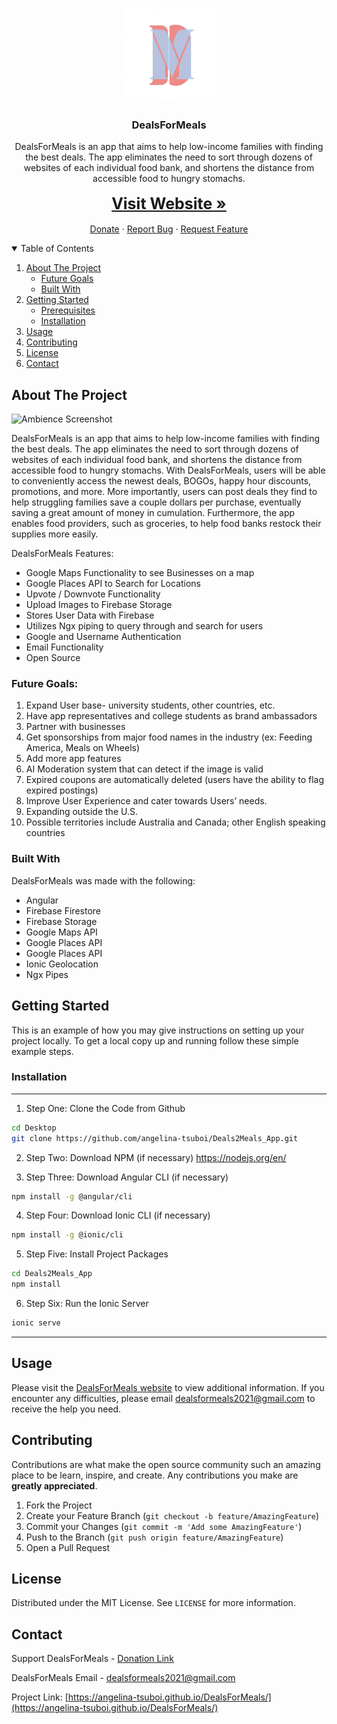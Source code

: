 <!-- PROJECT LOGO -->
<br />
<p align="center">
  <a href="https://github.com/othneildrew/Best-README-Template">
    <img src="./resources/icon.png" alt="Logo" width="150" height="150">
  </a>

  <h3 align="center">DealsForMeals</h3>

  <p align="center">
    DealsForMeals is an app that aims to help low-income families with finding the best deals. The app eliminates the need to sort through dozens of websites of each individual food bank, and shortens the distance from accessible food to hungry stomachs. 
    <br />
    <br />
    <a href="https://angelina-tsuboi.github.io/DealsForMeals/" style="font-size: 25px;"><strong>Visit Website »</strong></a>
    <br />
    <br />
    <a href="https://www.paypal.com/donate/?business=DZ68J9W436BGN&item_name=We+plan+to+use+your+donations+to+fund+future+features+for+Ambience&currency_code=USD">Donate</a>
    ·
    <a href="https://github.com/angelina-tsuboi/DealsForMeals_App/issues">Report Bug</a>
    ·
    <a href="https://github.com/angelina-tsuboi/DealsForMeals_App/issues">Request Feature</a>
  </p>
</p>



<!-- TABLE OF CONTENTS -->
<details open="open">
  <summary>Table of Contents</summary>
  <ol>
    <li>
      <a href="#about-the-project">About The Project</a>
      <ul>
        <li><a href="#future-goals">Future Goals</a></li>
        <li><a href="#built-with">Built With</a></li>
      </ul>
    </li>
    <li>
      <a href="#getting-started">Getting Started</a>
      <ul>
        <li><a href="#prerequisites">Prerequisites</a></li>
        <li><a href="#installation">Installation</a></li>
      </ul>
    </li>
    <li><a href="#usage">Usage</a></li>
    <li><a href="#contributing">Contributing</a></li>
    <li><a href="#license">License</a></li>
    <li><a href="#contact">Contact</a></li>
  </ol>
</details>



<!-- ABOUT THE PROJECT -->
## About The Project
<img src="https://raw.githubusercontent.com/angelina-tsuboi/DealsForMeals/main/assets/img/Screenshot1.png" alt="Ambience Screenshot" height="400" width="200">

DealsForMeals is an app that aims to help low-income families with finding the best deals. The app eliminates the need to sort through dozens of websites of each individual food bank, and shortens the distance from accessible food to hungry stomachs.  With DealsForMeals, users will be able to conveniently access the newest deals, BOGOs, happy hour discounts, promotions, and more. More importantly, users can post deals they find to help struggling families save a couple dollars per purchase, eventually saving a great amount of money in cumulation. Furthermore, the app enables food providers, such as groceries, to help food banks restock their supplies more easily.

DealsForMeals Features:
* Google Maps Functionality to see Businesses on a map
* Google Places API to Search for Locations
* Upvote / Downvote Functionality
* Upload Images to Firebase Storage
* Stores User Data with Firebase
* Utilizes Ngx piping to query through and search for users
* Google and Username Authentication
* Email Functionality
* Open Source


### Future Goals:
1. Expand User base- university students, other countries, etc.
2. Have app representatives and college students as brand ambassadors 
3. Partner with businesses
4. Get sponsorships from major food names in the industry (ex: Feeding America, Meals on Wheels)
5. Add more app features 
6. AI Moderation system that can detect if the image is valid 
7. Expired coupons are automatically deleted (users have the ability to flag expired postings)
8. Improve User Experience and cater towards Users’ needs.
9. Expanding outside the U.S. 
10. Possible territories include Australia and Canada; other English speaking countries 


### Built With

DealsForMeals was made with the following: 
* Angular
* Firebase Firestore
* Firebase Storage
* Google Maps API
* Google Places API
* Google Places API
* Ionic Geolocation
* Ngx Pipes

<!-- GETTING STARTED -->
## Getting Started

This is an example of how you may give instructions on setting up your project locally.
To get a local copy up and running follow these simple example steps.

### Installation

***
1. Step One: Clone the Code from Github 
```bash
cd Desktop
git clone https://github.com/angelina-tsuboi/Deals2Meals_App.git
```

2. Step Two: Download NPM (if necessary)
https://nodejs.org/en/

3. Step Three: Download Angular CLI (if necessary)
```bash
npm install -g @angular/cli
```

4. Step Four: Download Ionic CLI (if necessary)
```bash
npm install -g @ionic/cli
```

5. Step Five: Install Project Packages
```bash
cd Deals2Meals_App
npm install
```

6. Step Six: Run the Ionic Server
```bash
ionic serve
```
***


<!-- USAGE EXAMPLES -->
## Usage

Please visit the [DealsForMeals website](https://angelina-tsuboi.github.io/DealsForMeals/) to view additional information. 
If you encounter any difficulties, please email dealsformeals2021@gmail.com to receive the help you need.


<!-- CONTRIBUTING -->
## Contributing

Contributions are what make the open source community such an amazing place to be learn, inspire, and create. Any contributions you make are **greatly appreciated**.

1. Fork the Project
2. Create your Feature Branch (`git checkout -b feature/AmazingFeature`)
3. Commit your Changes (`git commit -m 'Add some AmazingFeature'`)
4. Push to the Branch (`git push origin feature/AmazingFeature`)
5. Open a Pull Request



<!-- LICENSE -->
## License

Distributed under the MIT License. See `LICENSE` for more information.


<!-- CONTACT -->
## Contact
Support DealsForMeals - [Donation Link](https://www.paypal.com/donate/?business=DZ68J9W436BGN&item_name=We+plan+to+use+your+donations+to+fund+future+features+for+Ambience&currency_code=USD)

DealsForMeals Email - [dealsformeals2021@gmail.com](https://mail.google.com/mail/?view=cm&fs=1&to=dealsformeals2021@gmail.com) 

Project Link: [https://angelina-tsuboi.github.io/DealsForMeals/](https://angelina-tsuboi.github.io/DealsForMeals/)
